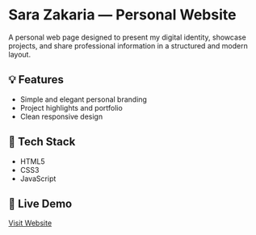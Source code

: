 # Sara Zakaria — Personal Website

A personal web page designed to present my digital identity, showcase projects, and share professional information in a structured and modern layout.

## 💡 Features
- Simple and elegant personal branding
- Project highlights and portfolio
- Clean responsive design

## 📌 Tech Stack
- HTML5
- CSS3
- JavaScript


## 🚀 Live Demo
[Visit Website](https://15720022sasa.github.io/Sara-Zakaria)
